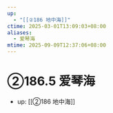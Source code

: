 ```yaml
---
up:
  - "[[②186 地中海]]"
ctime: 2025-03-01T13:09:03+08:00
aliases:
  - 爱琴海
mtime: 2025-09-09T12:37:06+08:00
---
```


# ②186.5 爱琴海

- up: [[②186 地中海]]
